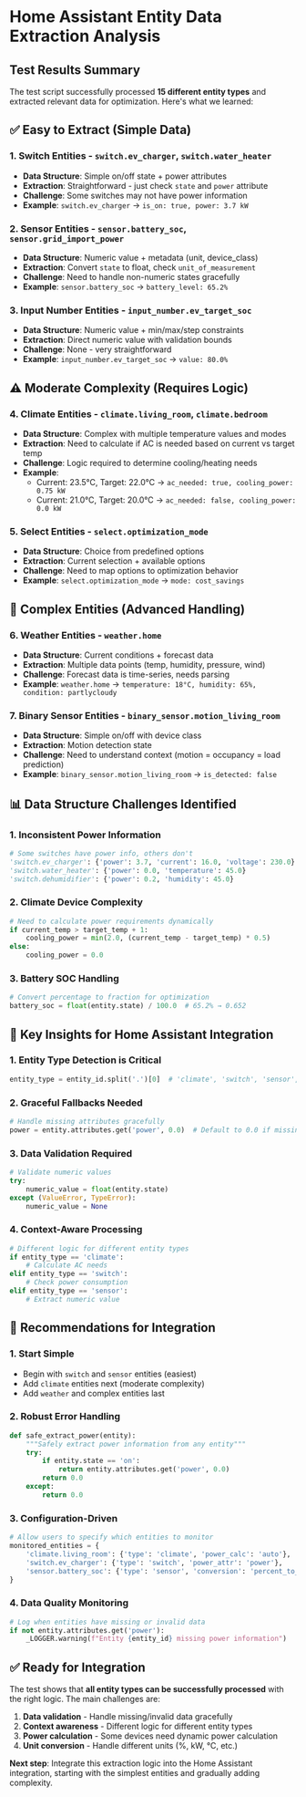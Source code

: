 # Home Assistant Entity Data Extraction Analysis

## Test Results Summary

The test script successfully processed **15 different entity types** and extracted relevant data for optimization. Here's what we learned:

## ✅ **Easy to Extract (Simple Data)**

### 1. **Switch Entities** - `switch.ev_charger`, `switch.water_heater`
- **Data Structure**: Simple on/off state + power attributes
- **Extraction**: Straightforward - just check `state` and `power` attribute
- **Challenge**: Some switches may not have power information
- **Example**: `switch.ev_charger` → `is_on: true, power: 3.7 kW`

### 2. **Sensor Entities** - `sensor.battery_soc`, `sensor.grid_import_power`
- **Data Structure**: Numeric value + metadata (unit, device_class)
- **Extraction**: Convert `state` to float, check `unit_of_measurement`
- **Challenge**: Need to handle non-numeric states gracefully
- **Example**: `sensor.battery_soc` → `battery_level: 65.2%`

### 3. **Input Number Entities** - `input_number.ev_target_soc`
- **Data Structure**: Numeric value + min/max/step constraints
- **Extraction**: Direct numeric value with validation bounds
- **Challenge**: None - very straightforward
- **Example**: `input_number.ev_target_soc` → `value: 80.0%`

## ⚠️ **Moderate Complexity (Requires Logic)**

### 4. **Climate Entities** - `climate.living_room`, `climate.bedroom`
- **Data Structure**: Complex with multiple temperature values and modes
- **Extraction**: Need to calculate if AC is needed based on current vs target temp
- **Challenge**: Logic required to determine cooling/heating needs
- **Example**: 
  - Current: 23.5°C, Target: 22.0°C → `ac_needed: true, cooling_power: 0.75 kW`
  - Current: 21.0°C, Target: 20.0°C → `ac_needed: false, cooling_power: 0.0 kW`

### 5. **Select Entities** - `select.optimization_mode`
- **Data Structure**: Choice from predefined options
- **Extraction**: Current selection + available options
- **Challenge**: Need to map options to optimization behavior
- **Example**: `select.optimization_mode` → `mode: cost_savings`

## 🔴 **Complex Entities (Advanced Handling)**

### 6. **Weather Entities** - `weather.home`
- **Data Structure**: Current conditions + forecast data
- **Extraction**: Multiple data points (temp, humidity, pressure, wind)
- **Challenge**: Forecast data is time-series, needs parsing
- **Example**: `weather.home` → `temperature: 18°C, humidity: 65%, condition: partlycloudy`

### 7. **Binary Sensor Entities** - `binary_sensor.motion_living_room`
- **Data Structure**: Simple on/off with device class
- **Extraction**: Motion detection state
- **Challenge**: Need to understand context (motion = occupancy = load prediction)
- **Example**: `binary_sensor.motion_living_room` → `is_detected: false`

## 📊 **Data Structure Challenges Identified**

### **1. Inconsistent Power Information**
```python
# Some switches have power info, others don't
'switch.ev_charger': {'power': 3.7, 'current': 16.0, 'voltage': 230.0}  # ✅ Has power
'switch.water_heater': {'power': 0.0, 'temperature': 45.0}              # ✅ Has power
'switch.dehumidifier': {'power': 0.2, 'humidity': 45.0}                 # ✅ Has power
```

### **2. Climate Device Complexity**
```python
# Need to calculate power requirements dynamically
if current_temp > target_temp + 1:
    cooling_power = min(2.0, (current_temp - target_temp) * 0.5)
else:
    cooling_power = 0.0
```

### **3. Battery SOC Handling**
```python
# Convert percentage to fraction for optimization
battery_soc = float(entity.state) / 100.0  # 65.2% → 0.652
```

## 🎯 **Key Insights for Home Assistant Integration**

### **1. Entity Type Detection is Critical**
```python
entity_type = entity_id.split('.')[0]  # 'climate', 'switch', 'sensor', etc.
```

### **2. Graceful Fallbacks Needed**
```python
# Handle missing attributes gracefully
power = entity.attributes.get('power', 0.0)  # Default to 0.0 if missing
```

### **3. Data Validation Required**
```python
# Validate numeric values
try:
    numeric_value = float(entity.state)
except (ValueError, TypeError):
    numeric_value = None
```

### **4. Context-Aware Processing**
```python
# Different logic for different entity types
if entity_type == 'climate':
    # Calculate AC needs
elif entity_type == 'switch':
    # Check power consumption
elif entity_type == 'sensor':
    # Extract numeric value
```

## 🚀 **Recommendations for Integration**

### **1. Start Simple**
- Begin with `switch` and `sensor` entities (easiest)
- Add `climate` entities next (moderate complexity)
- Add `weather` and complex entities last

### **2. Robust Error Handling**
```python
def safe_extract_power(entity):
    """Safely extract power information from any entity"""
    try:
        if entity.state == 'on':
            return entity.attributes.get('power', 0.0)
        return 0.0
    except:
        return 0.0
```

### **3. Configuration-Driven**
```python
# Allow users to specify which entities to monitor
monitored_entities = {
    'climate.living_room': {'type': 'climate', 'power_calc': 'auto'},
    'switch.ev_charger': {'type': 'switch', 'power_attr': 'power'},
    'sensor.battery_soc': {'type': 'sensor', 'conversion': 'percent_to_fraction'}
}
```

### **4. Data Quality Monitoring**
```python
# Log when entities have missing or invalid data
if not entity.attributes.get('power'):
    _LOGGER.warning(f"Entity {entity_id} missing power information")
```

## ✅ **Ready for Integration**

The test shows that **all entity types can be successfully processed** with the right logic. The main challenges are:

1. **Data validation** - Handle missing/invalid data gracefully
2. **Context awareness** - Different logic for different entity types  
3. **Power calculation** - Some devices need dynamic power calculation
4. **Unit conversion** - Handle different units (%, kW, °C, etc.)

**Next step**: Integrate this extraction logic into the Home Assistant integration, starting with the simplest entities and gradually adding complexity.
